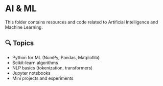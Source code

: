# AI & ML

This folder contains resources and code related to Artificial Intelligence and Machine Learning.

## 🔍 Topics
- Python for ML (NumPy, Pandas, Matplotlib)
- Scikit-learn algorithms
- NLP basics (tokenization, transformers)
- Jupyter notebooks
- Mini projects and experiments

